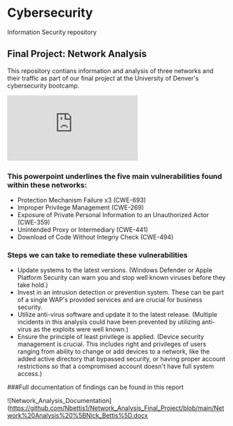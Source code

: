 # Cybersecurity
Information Security repository
## Final Project: Network Analysis

This repository contians information and analysis of three networks and their traffic as part of our final project at the University of Denver's cybersecurity bootcamp.

![Network Presentation](https://github.com/Nbettis1/Network_Analysis_Final_Project/blob/main/Diagrams/Network_Presentation.pptx.pdf)

### This powerpoint underlines the five main vulnerabilities found within these networks:
- Protection Mechanism Failure x3 (CWE-693)
- Improper Privilege Management (CWE-269)
- Exposure of Private Personal Information to an Unauthorized Actor (CWE-359)
- Unintended Proxy or Intermediary (CWE-441)
- Download of Code Without Integriy Check (CWE-494)

### Steps we can take to remediate these vulnerabilities
- Update systems to the latest versions. (Windows Defender or Apple Platform Security can warn you and stop well known viruses before they take hold.)
- Invest in an intrusion detection or prevention system. These can be part of a single WAP's provided services and are crucial for business security.
- Utilize anti-virus software and update it to the latest release. (Multiple incidents in this analysis could have been prevented by utilizing anti-virus as the exploits were well known.)
- Ensure the principle of least privilege is applied. (Device security management is crucial. This includes right and privileges of users ranging from ability to change or add devices to a network, like the added active directory that bypassed security, or having proper account restrictions so that a compromised account doesn't have full system access.)

###Full documentation of findings can be found in this report

![Network_Analysis_Documentation](https://github.com/Nbettis1/Network_Analysis_Final_Project/blob/main/Network%20Analysis%20%5BNick_Bettis%5D.docx

